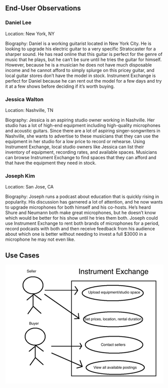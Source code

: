 ## End-User Observations

### Daniel Lee
Location: New York, NY

Biography: Daniel is a working guitarist located in New York City. He is looking to upgrade
his electric guitar to a very specific Stratocaster for a sharper sound. He has read online
that this guitar is perfect for the genre of music that he plays, but he can’t be sure until
he tries the guitar for himself. However, because he is a musician he does not have much
disposable income and he cannot afford to simply splurge on this pricey guitar, and local
guitar stores don’t have the model in stock. Instrument Exchange is perfect for Daniel
because he can rent out the model for a few days and try it at a few shows before deciding if it’s worth buying.

### Jessica Walton
Location: Nashville, TN

Biography: Jessica is an aspiring studio owner working in Nashville. Her studio has a lot of
high-end equipment including high-quality microphones and acoustic guitars. Since there are a lot of
aspiring singer-songwriters in Nashville, she wants to advertise to these musicians that they can use
the equipment in her studio for a low price to record or rehearse. Using Instrument Exchange, 
local studio owners like Jessica can list their inventory of equipment, recording rates, and available spaces. 
Musicians can browse Instrument Exchange to find spaces that they can afford and that have the equipment they need in stock.

### Joseph Kim
Location: San Jose, CA

Biography: Joseph runs a podcast about education that is quickly rising in popularity.
His discussion has garnered a lot of attention, and he now wants to upgrade microphones
for both himself and his co-hosts. He’s heard Shure and Neumann both make great 
microphones, but he doesn’t know which would be better for his show until he tries 
them both. Joseph could use Instrument Exchange to rent both brands of microphones 
for a period, record podcasts with both and then receive feedback from his audience 
about which one is better without needing to invest a full $3000 in a microphone he may not even like.

## Use Cases

![alt text](useCases.png)
